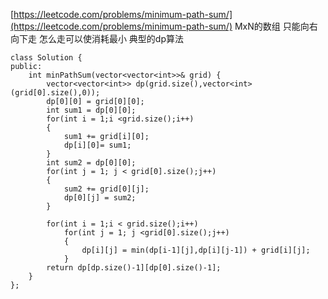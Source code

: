 [https://leetcode.com/problems/minimum-path-sum/](https://leetcode.com/problems/minimum-path-sum/)
MxN的数组 只能向右 向下走 怎么走可以使消耗最小
典型的dp算法
```
class Solution {
public:
    int minPathSum(vector<vector<int>>& grid) {
        vector<vector<int>> dp(grid.size(),vector<int>(grid[0].size(),0));
        dp[0][0] = grid[0][0];
        int sum1 = dp[0][0];
        for(int i = 1;i <grid.size();i++)
        {
            sum1 += grid[i][0];
            dp[i][0]= sum1;
        }
        int sum2 = dp[0][0];
        for(int j = 1; j < grid[0].size();j++)
        {
            sum2 += grid[0][j];
            dp[0][j] = sum2;
        }

        for(int i = 1;i < grid.size();i++)
            for(int j = 1; j <grid[0].size();j++)
            {
                dp[i][j] = min(dp[i-1][j],dp[i][j-1]) + grid[i][j];
            }
        return dp[dp.size()-1][dp[0].size()-1];
    }
};
```
